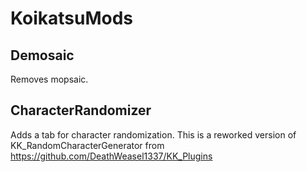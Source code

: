 # KoikatsuMods

## Demosaic
Removes mopsaic.

## CharacterRandomizer
Adds a tab for character randomization. This is a reworked version of KK_RandomCharacterGenerator from https://github.com/DeathWeasel1337/KK_Plugins
